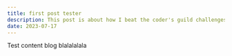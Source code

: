```yaml
---
title: first post tester
description: This post is about how I beat the coder's guild challenges.
date: 2023-07-17
---
```



Test content blog blalalalala